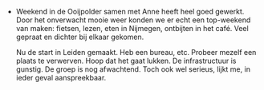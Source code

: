 - Weekend in de Ooijpolder samen met Anne heeft heel goed gewerkt. Door het onverwacht mooie weer konden we er echt een top-weekend van maken: fietsen, lezen, eten in Nijmegen, ontbijten in het café. Veel gepraat en dichter bij elkaar gekomen. 
  
  Nu de start in Leiden gemaakt. Heb een bureau, etc. Probeer mezelf een plaats te verwerven. Hoop dat het gaat lukken. De infrastructuur is gunstig. De groep is nog afwachtend. Toch ook wel serieus, lijkt me, in ieder geval aanspreekbaar.